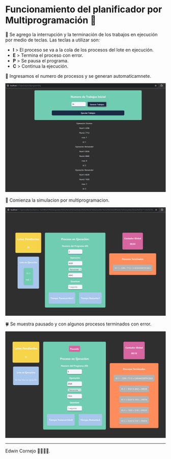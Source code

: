 # Funcionamiento del planificador por Multiprogramación 🌼

🍐 Se agrego la interrupción y la terminación de los trabajos en ejecución por medio de teclas.
Las teclas a utilizar son:

- **I** > El proceso se va a la cola de los procesos del lote en ejecución.
- **E** > Termina el proceso con error.
- **P** > Se pausa el programa.
- **C** > Continua la ejecución.

🍃 Ingresamos el numero de procesos y se generan automaticamnete.

![inicio](../assets/multi1.png)

🌻 Comienza la simulacion por multiprogramacion.

![inicio](../assets/multi2.png)

🍀 Se muestra pausado y con algunos procesos terminados con error.

![inicio](../assets/multi3.png)

-------------------------------------

Edwin Cornejo 👨🏻‍💻💚.
